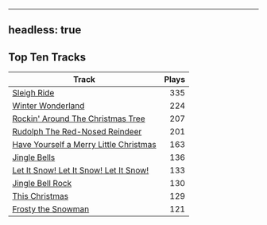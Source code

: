 
---
headless: true
---

## Top Ten Tracks

| Track | Plays |
| --- |  ---: |
|[Sleigh Ride](/songs/sleigh-ride)| 335|
|[Winter Wonderland](/songs/winter-wonderland)| 224|
|[Rockin' Around The Christmas Tree](/songs/rockin-around-the-christmas-tree)| 207|
|[Rudolph The Red-Nosed Reindeer](/songs/rudolph-the-red-nosed-reindeer)| 201|
|[Have Yourself a Merry Little Christmas](/songs/have-yourself-a-merry-little-christmas)| 163|
|[Jingle Bells](/songs/jingle-bells)| 136|
|[Let It Snow! Let It Snow! Let It Snow!](/songs/let-it-snow-let-it-snow-let-it-snow)| 133|
|[Jingle Bell Rock](/songs/jingle-bell-rock)| 130|
|[This Christmas](/songs/this-christmas)| 129|
|[Frosty the Snowman](/songs/frosty-the-snowman)| 121|

